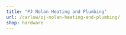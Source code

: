 ```yaml
---
title: "PJ Nolan Heating and Plumbing"
url: /carlow/pj-nolan-heating-and-plumbing/
shop: hardware
---
```

